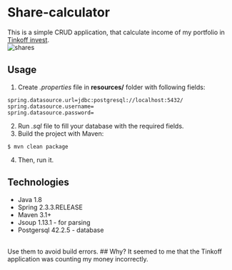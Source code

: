 # Share-calculator <br/>
This is a simple CRUD application, that calculate income of my portfolio in [Tinkoff invest](https://www.tinkoff.ru/invest/).  
![shares](https://user-images.githubusercontent.com/54303323/97119312-62dd6180-1720-11eb-882e-0f8cc257f4b7.png)
## Usage
1. Create *.properties* file in **resources/** folder with following fields:
```
spring.datasource.url=jdbc:postgresql://localhost:5432/
spring.datasource.username=
spring.datasource.password=
```
2. Run *.sql* file to fill your database with the required fields.
3. Build the project with Maven:
```
$ mvn clean package
```
4. Then, run it.
## Technologies 
- Java 1.8
- Spring 2.3.3.RELEASE
- Maven 3.1+
- Jsoup 1.13.1 - for parsing
- Postgersql 42.2.5 - database <br/>
<br/>
Use them to avoid build errors.
## Why?
It seemed to me that the Tinkoff application was counting my money incorrectly.
